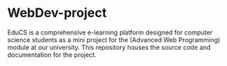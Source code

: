 # WebDev-project
 EduCS is a comprehensive e-learning platform designed for computer science students as a mini project for the (Advanced Web Programming) module at our university. This repository houses the source code and documentation for the project.
